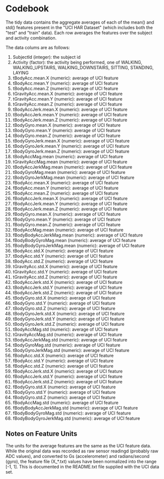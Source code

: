 # Codebook

The tidy data contains the aggregate averages of each of the mean() and
std() features present in the "UCI HAR Dataset" (which includes both the "test"
and "train" data).  Each row averages the features over the subject and
activity combination.  


The data colums are as follows:

 1. SubjectId (integer): the subject id
 1. Activity (factor): the activity being performed, one of WALKING,
    WALKING\_UPSTAIRS, WALKING\_DOWNSTAIRS, SITTING, STANDING, LAYING
 1. tBodyAcc.mean.X (numeric): average of UCI feature
 1. tBodyAcc.mean.Y (numeric): average of UCI feature
 1. tBodyAcc.mean.Z (numeric): average of UCI feature
 1. tGravityAcc.mean.X (numeric): average of UCI feature
 1. tGravityAcc.mean.Y (numeric): average of UCI feature
 1. tGravityAcc.mean.Z (numeric): average of UCI feature
 1. tBodyAccJerk.mean.X (numeric): average of UCI feature
 1. tBodyAccJerk.mean.Y (numeric): average of UCI feature
 1. tBodyAccJerk.mean.Z (numeric): average of UCI feature
 1. tBodyGyro.mean.X (numeric): average of UCI feature
 1. tBodyGyro.mean.Y (numeric): average of UCI feature
 1. tBodyGyro.mean.Z (numeric): average of UCI feature
 1. tBodyGyroJerk.mean.X (numeric): average of UCI feature
 1. tBodyGyroJerk.mean.Y (numeric): average of UCI feature
 1. tBodyGyroJerk.mean.Z (numeric): average of UCI feature
 1. tBodyAccMag.mean (numeric): average of UCI feature
 1. tGravityAccMag.mean (numeric): average of UCI feature
 1. tBodyAccJerkMag.mean (numeric): average of UCI feature
 1. tBodyGyroMag.mean (numeric): average of UCI feature
 1. tBodyGyroJerkMag.mean (numeric): average of UCI feature
 1. fBodyAcc.mean.X (numeric): average of UCI feature
 1. fBodyAcc.mean.Y (numeric): average of UCI feature
 1. fBodyAcc.mean.Z (numeric): average of UCI feature
 1. fBodyAccJerk.mean.X (numeric): average of UCI feature
 1. fBodyAccJerk.mean.Y (numeric): average of UCI feature
 1. fBodyAccJerk.mean.Z (numeric): average of UCI feature
 1. fBodyGyro.mean.X (numeric): average of UCI feature
 1. fBodyGyro.mean.Y (numeric): average of UCI feature
 1. fBodyGyro.mean.Z (numeric): average of UCI feature
 1. fBodyAccMag.mean (numeric): average of UCI feature
 1. fBodyBodyAccJerkMag.mean (numeric): average of UCI feature
 1. fBodyBodyGyroMag.mean (numeric): average of UCI feature
 1. fBodyBodyGyroJerkMag.mean (numeric): average of UCI feature
 1. tBodyAcc.std.X (numeric): average of UCI feature
 1. tBodyAcc.std.Y (numeric): average of UCI feature
 1. tBodyAcc.std.Z (numeric): average of UCI feature
 1. tGravityAcc.std.X (numeric): average of UCI feature
 1. tGravityAcc.std.Y (numeric): average of UCI feature
 1. tGravityAcc.std.Z (numeric): average of UCI feature
 1. tBodyAccJerk.std.X (numeric): average of UCI feature
 1. tBodyAccJerk.std.Y (numeric): average of UCI feature
 1. tBodyAccJerk.std.Z (numeric): average of UCI feature
 1. tBodyGyro.std.X (numeric): average of UCI feature
 1. tBodyGyro.std.Y (numeric): average of UCI feature
 1. tBodyGyro.std.Z (numeric): average of UCI feature
 1. tBodyGyroJerk.std.X (numeric): average of UCI feature
 1. tBodyGyroJerk.std.Y (numeric): average of UCI feature
 1. tBodyGyroJerk.std.Z (numeric): average of UCI feature
 1. tBodyAccMag.std (numeric): average of UCI feature
 1. tGravityAccMag.std (numeric): average of UCI feature
 1. tBodyAccJerkMag.std (numeric): average of UCI feature
 1. tBodyGyroMag.std (numeric): average of UCI feature
 1. tBodyGyroJerkMag.std (numeric): average of UCI feature
 1. fBodyAcc.std.X (numeric): average of UCI feature
 1. fBodyAcc.std.Y (numeric): average of UCI feature
 1. fBodyAcc.std.Z (numeric): average of UCI feature
 1. fBodyAccJerk.std.X (numeric): average of UCI feature
 1. fBodyAccJerk.std.Y (numeric): average of UCI feature
 1. fBodyAccJerk.std.Z (numeric): average of UCI feature
 1. fBodyGyro.std.X (numeric): average of UCI feature
 1. fBodyGyro.std.Y (numeric): average of UCI feature
 1. fBodyGyro.std.Z (numeric): average of UCI feature
 1. fBodyAccMag.std (numeric): average of UCI feature
 1. fBodyBodyAccJerkMag.std (numeric): average of UCI feature
 1. fBodyBodyGyroMag.std (numeric): average of UCI feature
 1. fBodyBodyGyroJerkMag.std (numeric): average of UCI feature

## Notes on Feature Units

The units for the average features are the same as the UCI feature data.
While the original data was recorded as raw sensor readingd (probably raw
ADC values), and converted to Gs (accelerometer) and radians/second
(gyro), the feature file (X\_\*.txt) values have been normalized into the
range [-1, 1].  This is documented in the README.txt file supplied with
the UCI data set.

